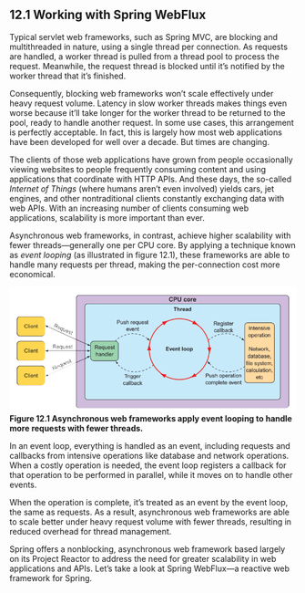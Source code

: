 ## 12.1 Working with Spring WebFlux

Typical servlet web frameworks, such as Spring MVC, are blocking and multithreaded in nature, using a single thread per connection. As requests are handled, a worker thread is pulled from a thread pool to process the request. Meanwhile, the request thread is blocked until it’s notified by the worker thread that it’s finished.

Consequently, blocking web frameworks won’t scale effectively under heavy request volume. Latency in slow worker threads makes things even worse because it’ll take longer for the worker thread to be returned to the pool, ready to handle another request. In some use cases, this arrangement is perfectly acceptable. In fact, this is largely how most web applications have been developed for well over a decade. But times are changing.

The clients of those web applications have grown from people occasionally viewing websites to people frequently consuming content and using applications that coordinate with HTTP APIs. And these days, the so-called _Internet of Things_ (where humans aren’t even involved) yields cars, jet engines, and other nontraditional clients constantly exchanging data with web APIs. With an increasing number of clients consuming web applications, scalability is more important than ever.

Asynchronous web frameworks, in contrast, achieve higher scalability with fewer threads—generally one per CPU core. By applying a technique known as _event looping_ (as illustrated in figure 12.1), these frameworks are able to handle many requests per thread, making the per-connection cost more economical.

![Figure 12.1](../../assets/12.1.png)
**Figure 12.1 Asynchronous web frameworks apply event looping to handle more requests with fewer threads.**

In an event loop, everything is handled as an event, including requests and callbacks from intensive operations like database and network operations. When a costly operation is needed, the event loop registers a callback for that operation to be performed in parallel, while it moves on to handle other events.

When the operation is complete, it’s treated as an event by the event loop, the same as requests. As a result, asynchronous web frameworks are able to scale better under heavy request volume with fewer threads, resulting in reduced overhead for thread management.

Spring offers a nonblocking, asynchronous web framework based largely on its Project Reactor to address the need for greater scalability in web applications and APIs. Let’s take a look at Spring WebFlux—a reactive web framework for Spring.
